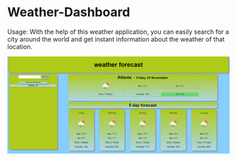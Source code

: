 # Weather-Dashboard

Usage: With the help of this weather application, you can easily search for a city around the world and get instant information about the weather of that location.

![Alt text](/Weathergit.PNG)
